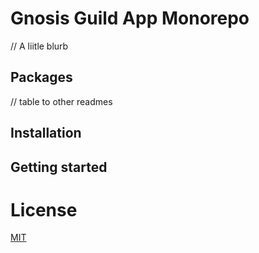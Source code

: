 # Gnosis Guild App Monorepo

// A liitle blurb

## Packages

// table to other readmes

## Installation

## Getting started

# License

[MIT](LICENSE)
